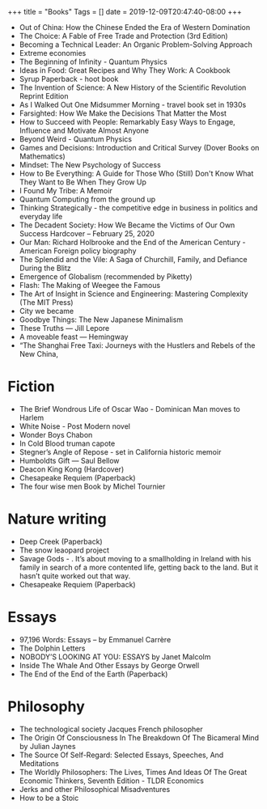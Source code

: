+++
title = "Books"
Tags = []
date = 2019-12-09T20:47:40-08:00
+++

* Out of China: How the Chinese Ended the Era of Western Domination 
* The Choice: A Fable of Free Trade and Protection (3rd Edition) 
* Becoming a Technical Leader: An Organic Problem-Solving Approach
* Extreme economies
* The Beginning of Infinity - Quantum Physics
* Ideas in Food: Great Recipes and Why They Work: A Cookbook
* Syrup Paperback -  hoot book
* The Invention of Science: A New History of the Scientific Revolution Reprint Edition
* As I Walked Out One Midsummer Morning - travel book set in 1930s
* Farsighted: How We Make the Decisions That Matter the Most
* How to Succeed with People: Remarkably Easy Ways to Engage, Influence and Motivate Almost Anyone
* Beyond Weird - Quantum Physics
* Games and Decisions: Introduction and Critical Survey (Dover Books on Mathematics)
* Mindset: The New Psychology of Success
* How to Be Everything: A Guide for Those Who (Still) Don't Know What They Want to Be When They Grow Up
* I Found My Tribe: A Memoir
* Quantum Computing from the ground up
* Thinking Strategically - the competitive edge in business in politics and everyday life
* The Decadent Society: How We Became the Victims of Our Own Success Hardcover – February 25, 2020
* Our Man: Richard Holbrooke and the End of the American Century - American Foreign policy biography
* The Splendid and the Vile: A Saga of Churchill, Family, and Defiance During the Blitz
* Emergence of Globalism (recommended by Piketty)
* Flash: The Making of Weegee the Famous
* The Art of Insight in Science and Engineering: Mastering Complexity (The MIT Press)
* City we became
* Goodbye Things: The New Japanese Minimalism
* These Truths — Jill Lepore
* A moveable feast — Hemingway
* “The Shanghai Free Taxi: Journeys with the Hustlers and Rebels of the New China,


# Fiction
* The Brief Wondrous Life of Oscar Wao - Dominican Man moves to Harlem
* White Noise - Post Modern novel
* Wonder Boys Chabon
* In Cold Blood truman capote
* Stegner’s Angle of Repose - set in California historic memoir
* Humboldts Gift — Saul Bellow
* Deacon King Kong (Hardcover)
* Chesapeake Requiem (Paperback)
* The four wise men Book by Michel Tournier

# Nature writing
* Deep Creek (Paperback)
* The snow leaopard project
* Savage Gods - . It’s about moving to a smallholding in Ireland with his family in search of a more contented life, getting back to the land. But it hasn’t quite worked out that way.
* Chesapeake Requiem (Paperback)

# Essays
* 97,196 Words: Essays – by Emmanuel Carrère
* The Dolphin Letters
* NOBODY’S LOOKING AT YOU: ESSAYS by Janet Malcolm
* Inside The Whale And Other Essays by George Orwell
* The End of the End of the Earth (Paperback)

# Philosophy
* The technological society Jacques French philosopher
* The Origin Of Consciousness In The Breakdown Of The Bicameral Mind by Julian Jaynes
* The Source Of Self-Regard: Selected Essays, Speeches, And Meditations
* The Worldly Philosophers: The Lives, Times And Ideas Of The Great Economic Thinkers, Seventh Edition - TLDR Economics
* Jerks and other Philosophical Misadventures
* How to be a Stoic 

